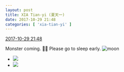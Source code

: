 ```yaml
---
layout: post
title: XIA Tian-yi (夏天一)
date: 2017-10-29 21:48
categories: [ 'xia-tian-yi' ]
---
```


<div class="weibo-info">
  <a href="http://weibo.com/6286030291/FsEVZhODk">2017-10-29 21:48</a>
</div>

Monster coming. :imp::ghost: Please go to sleep early. ![moon](http://img.t.sinajs.cn/t4/appstyle/expression/ext/normal/b9/moon.gif)

<!-- more -->

<ul class="weibo-pic-list-1">
  <li class="weibo-pic">
    <a href="http://wx4.sinaimg.cn/mw690/006RpxDlgy1fkzgd98eayj30ku0ku0sz.jpg"><img src="http://wx4.sinaimg.cn/thumb150/006RpxDlgy1fkzgd98eayj30ku0ku0sz.jpg" /></a>
  </li>
  <li class="weibo-pic">
    <a href="http://wx2.sinaimg.cn/mw690/006RpxDlgy1fkzgd9rw37j30ku0kugmp.jpg"><img src="http://wx2.sinaimg.cn/thumb150/006RpxDlgy1fkzgd9rw37j30ku0kugmp.jpg" /></a>
  </li>
</ul>
